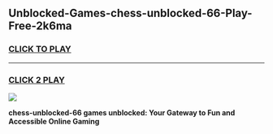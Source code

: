 
## Unblocked-Games-chess-unblocked-66-Play-Free-2k6ma
<h3>
<a href="https://premium76.site?title=chess-unblocked-66&ref=21A">CLICK TO PLAY</a></h3>
<hr>

<h3>
<a href="https://premium76.site?title=chess-unblocked-66&ref=21A">CLICK 2 PLAY</a>
  
</h3>

<a href="https://premium76.site?title=chess-unblocked-66&ref=21A"><img src="https://clearcache.store/games.png"></a>


**chess-unblocked-66 games unblocked: Your Gateway to Fun and Accessible Online Gaming**
